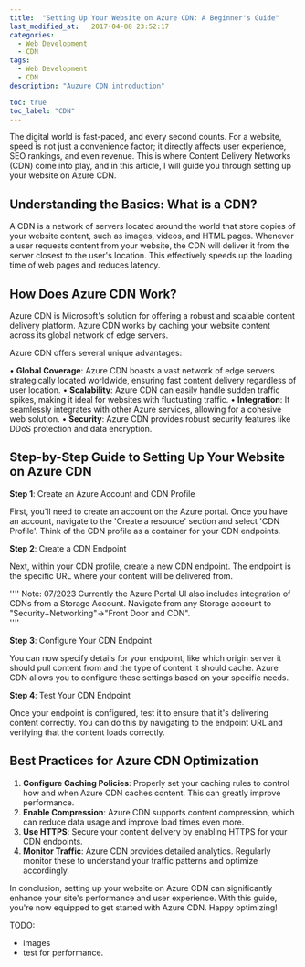 ```yaml
---
title:  "Setting Up Your Website on Azure CDN: A Beginner's Guide"
last_modified_at:   2017-04-08 23:52:17
categories: 
  - Web Development
  - CDN
tags:
  - Web Development
  - CDN
description: "Auzure CDN introduction"

toc: true
toc_label: "CDN"
---
```



The digital world is fast-paced, and every second counts. For a website, speed is not just a convenience factor; it directly affects user experience, SEO rankings, and even revenue. This is where Content Delivery Networks (CDN) come into play, and in this article, I will guide you through setting up your website on Azure CDN.
 
## Understanding the Basics: What is a CDN?
 
A CDN is a network of servers located around the world that store copies of your website content, such as images, videos, and HTML pages. 
Whenever a user requests content from your website, the CDN will deliver it from the server closest to the user's location. This effectively speeds up the loading time of web pages and reduces latency.
 
## How Does Azure CDN Work?
 
Azure CDN is Microsoft's solution for offering a robust and scalable content delivery platform. Azure CDN works by caching your website content across its global network of edge servers. 
 
Azure CDN offers several unique advantages:
 
• **Global Coverage**: Azure CDN boasts a vast network of edge servers strategically located worldwide, ensuring fast content delivery regardless of user location.
• **Scalability**: Azure CDN can easily handle sudden traffic spikes, making it ideal for websites with fluctuating traffic.
• **Integration**: It seamlessly integrates with other Azure services, allowing for a cohesive web solution.
• **Security**: Azure CDN provides robust security features like DDoS protection and data encryption.
 
## Step-by-Step Guide to Setting Up Your Website on Azure CDN
 
**Step 1**: Create an Azure Account and CDN Profile
 
First, you'll need to create an account on the Azure portal. Once you have an account, navigate to the 'Create a resource' section and select 'CDN Profile'. Think of the CDN profile as a container for your CDN endpoints.
 
**Step 2**: Create a CDN Endpoint
 
Next, within your CDN profile, create a new CDN endpoint. The endpoint is the specific URL where your content will be delivered from.

''''
Note: 07/2023 Currently the Azure Portal UI also includes integration of CDNs from a Storage Account. Navigate from any  Storage account to "Security+Networking"->"Front Door and CDN".   
''''

**Step 3**: Configure Your CDN Endpoint
 
You can now specify details for your endpoint, like which origin server it should pull content from and the type of content it should cache. Azure CDN allows you to configure these settings based on your specific needs.
 
**Step 4**: Test Your CDN Endpoint
 
Once your endpoint is configured, test it to ensure that it's delivering content correctly. You can do this by navigating to the endpoint URL and verifying that the content loads correctly.
 
## Best Practices for Azure CDN Optimization
 
1. **Configure Caching Policies**: Properly set your caching rules to control how and when Azure CDN caches content. This can greatly improve performance.
2. **Enable Compression**: Azure CDN supports content compression, which can reduce data usage and improve load times even more.
3. **Use HTTPS**: Secure your content delivery by enabling HTTPS for your CDN endpoints.
4. **Monitor Traffic**: Azure CDN provides detailed analytics. Regularly monitor these to understand your traffic patterns and optimize accordingly.
 
 
In conclusion, setting up your website on Azure CDN can significantly enhance your site's performance and user experience. With this guide, you're now equipped to get started with Azure CDN. Happy optimizing!

TODO:
- images
- test for performance.
